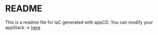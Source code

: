 # README
This is a readme file for IaC generated with appCD.
You can modify your appStack -> [here](http://cloud.stackgen.com/appstacks/944375df-a3c4-4075-aa25-86c3a6770e9f)
